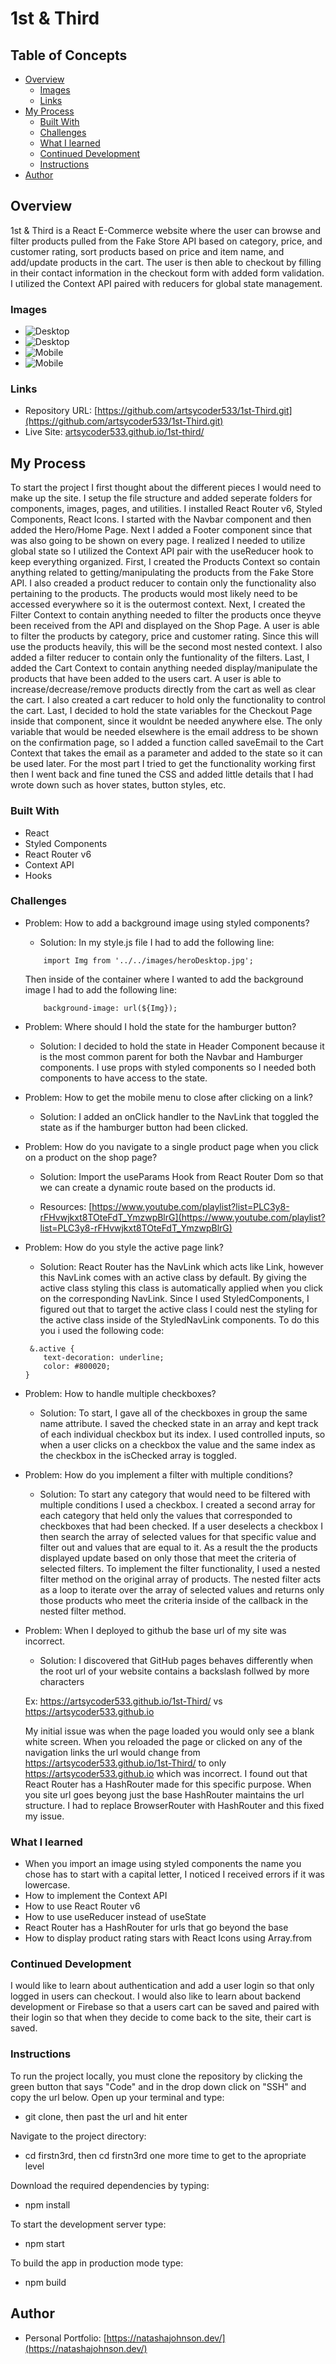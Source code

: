 # 1st & Third

## Table of Concepts

- [Overview](#overview)
    - [Images](#images)
    - [Links](#links)
- [My Process](#my-process)
    - [Built With](#built-with)
    - [Challenges](#challenges)
    - [What I learned](#What-i-learned)
    - [Continued Development](#continued-development)
    - [Instructions](#instructions)
- [Author](#author)

## Overview

1st & Third is a React E-Commerce website where the user can browse and filter products pulled from the Fake Store API based on category, price, and customer rating, sort products based on price and item name, and add/update products in the cart. The user is then able to checkout by filling in their contact information in the checkout form with added form validation.  I utilized the Context API paired with reducers for global state management.

### Images

- ![Desktop](/src/images/desktop1.png)
- ![Desktop](/src/images/desktop2.png)
- ![Mobile](/src/images/mobile1.png)
- ![Mobile](/src/images/mobile2.png)

### Links

- Repository URL: [https://github.com/artsycoder533/1st-Third.git](https://github.com/artsycoder533/1st-Third.git)
- Live Site: [artsycoder533.github.io/1st-third/](artsycoder533.github.io/1st-third/)

## My Process

To start the project I first thought about the different pieces I would need to make up the site.  I setup the file structure and added seperate folders for components, images, pages, and utilities.  I installed React Router v6, Styled Components, React Icons.  I started with the Navbar component and then added the Hero/Home Page.  Next I added a Footer component since that was also going to be shown on every page. I realized I needed to utilize global state so I utilized the Context API pair with the useReducer hook to keep everything organized.  First, I created the Products Context so contain anything related to getting/manipulating the products from the Fake Store API. I also creaded a product reducer to contain only the functionality also pertaining to the products. The products would most likely need to be accessed everywhere so it is the outermost context.  Next, I created the Filter Context to contain anything needed to filter the products once theyve been received from the API and displayed on the Shop Page.  A user is able to filter the products by category, price and customer rating.  Since this will use the products heavily, this will be the second most nested context. I also added a filter reducer to contain only the funtionality of the filters. Last, I added the Cart Context to contain anything needed display/manipulate the products that have been added to the users cart.  A user is able to increase/decrease/remove products directly from the cart as well as clear the cart.  I also created a cart reducer to hold only the functionality to control the cart.  Last, I decided to hold the state variables for the Checkout Page inside that component, since it wouldnt be needed anywhere else.  The only variable that would be needed elsewhere is the email address to be shown on the confirmation page, so I added a function called saveEmail to the Cart Context that takes the email as a parameter and added to the state so it can be used later.  For the most part I tried to get the functionality working first then I went back and fine tuned the CSS and added little details that I had wrote down such as hover states, button styles, etc.

### Built With

- React
- Styled Components
- React Router v6
- Context API
- Hooks

### Challenges

- Problem: How to add a background image using styled components?

    - Solution: In my style.js file I had to add the following line:

    ```
        import Img from '../../images/heroDesktop.jpg';
    ```
    Then inside of the container where I wanted to add the background image I had to add the following line:

    ```
        background-image: url(${Img});
    ```


- Problem:  Where should I hold the state for the hamburger button?

    - Solution:  I decided to hold the state in Header Component because it is the most common parent for both the Navbar and Hamburger components.  I use props with styled components so I needed both components to have access to the state.



- Problem:  How to get the mobile menu to close after clicking on a link?

    - Solution:  I added an onClick handler to the NavLink that toggled the state as if the hamburger button had been clicked.



- Problem:  How do you navigate to a single product page when you click on a product on the shop page?

    - Solution: Import the useParams Hook from React Router Dom so that we can create a dynamic route based on the products id.

    - Resources: [https://www.youtube.com/playlist?list=PLC3y8-rFHvwjkxt8TOteFdT_YmzwpBlrG](https://www.youtube.com/playlist?list=PLC3y8-rFHvwjkxt8TOteFdT_YmzwpBlrG)



- Problem:  How do you style the active page link?

    - Solution:  React Router has the NavLink which acts like Link, however this NavLink comes with an active class by default.  By giving the active class styling this class is automatically applied when you click on the corresponding NavLink.  Since I used StyledComponents, I figured out that to target the active class I could nest the styling for the active class inside of the StyledNavLink components.  To do this you i used the following code:

    ```
     &.active {
        text-decoration: underline;
        color: #800020;
    }
    ```


- Problem: How to handle multiple checkboxes?

    - Solution: To start, I gave all of the checkboxes in group the same name attribute.  I saved the checked state in an array and kept track of each individual checkbox but its index.  I used controlled inputs, so when a user clicks on a checkbox the value and the same index as the checkbox in the isChecked array is toggled.  



- Problem: How do you implement a filter with multiple conditions?

    - Solution:  To start any category that would need to be filtered with multiple conditions I used a checkbox.  I created a second array for each category that held only the values that corresponded to checkboxes that had been checked.  If a user deselects a checkbox I then search the array of selected values for that specific value and filter out and values that are equal to it.  As a result the the products displayed update based on only those that meet the criteria of selected filters.  To implement the filter functionality, I used a nested filter method on the original array of products.  The nested filter acts as a loop to iterate over the array of selected values and returns only those products who meet the criteria inside of the callback in the nested filter method.
    

- Problem:  When I deployed to github the base url of my site was incorrect.

    - Solution:  I discovered that GitHub pages behaves differently when the root url of your website contains a backslash follwed by more characters

    Ex: https://artsycoder533.github.io/1st-Third/  vs https://artsycoder533.github.io

    My initial issue was when the page loaded you would only see a blank white screen.  When you reloaded the page or clicked on any of the navigation links the url would change from https://artsycoder533.github.io/1st-Third/ to only https://artsycoder533.github.io which was incorrect.  I found out that React Router has a HashRouter made for this specific purpose.  When you site url goes beyong just the base HashRouter maintains the url structure.  I had to replace BrowserRouter with HashRouter and this fixed my issue.

### What I learned

- When you import an image using styled components the name you chose has to start with a capital letter, I noticed I received errors if it was lowercase.
- How to implement the Context API
- How to use React Router v6
- How to use useReducer instead of useState
- React Router has a HashRouter for urls that go beyond the base
- How to display product rating stars with React Icons using Array.from

### Continued Development

I would like to learn about authentication and add a user login so that only logged in users can checkout.  I would also like to learn about backend development or Firebase so that a users cart can be saved and paired with their login so that when they decide to come back to the site, their cart is saved.

### Instructions

To run the project locally, you must clone the repository by clicking the green button that says "Code" and in the drop down click on "SSH" and copy the url below.  Open up your terminal and type:

 - git clone, then past the url and hit enter
 
 Navigate to the project directory:

 - cd firstn3rd, then cd firstn3rd one more time to get to the apropriate level

 Download the required dependencies by typing:

 - npm install

 To start the development server type:

 - npm start

To build the app in production mode type:

- npm build


## Author

- Personal Portfolio: [https://natashajohnson.dev/](https://natashajohnson.dev/)